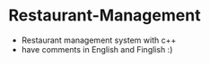 # Restaurant-Management

+ Restaurant management system with c++
+ have comments in English and Finglish :)

